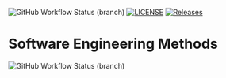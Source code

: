 ![GitHub Workflow Status (branch)](https://img.shields.io/github/actions/workflow/status/eolton/sem1/main.yml?branch=master)
[![LICENSE](https://img.shields.io/github/license/eolton/sem.svg?style=flat-square)](https://github.com/eolton/sem/blob/master/LICENSE)
[![Releases](https://img.shields.io/github/release/eolton/sem/all.svg?style=flat-square)](https://github.com/eolton/sem/releases)
# Software Engineering Methods
![GitHub Workflow Status (branch)](https://img.shields.io/github/actions/workflow/status/eolton/sem1/main.yml?branch=develop)